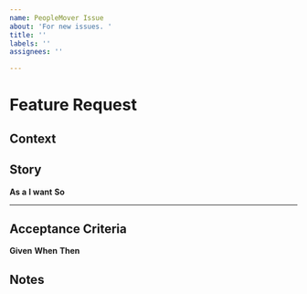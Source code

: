 ```yaml
---
name: PeopleMover Issue
about: 'For new issues. '
title: ''
labels: ''
assignees: ''

---
```


# Feature Request

## Context


## Story
**As a**
**I want**
**So**

----

## Acceptance Criteria
**Given** 
**When** 
**Then** 

## Notes

